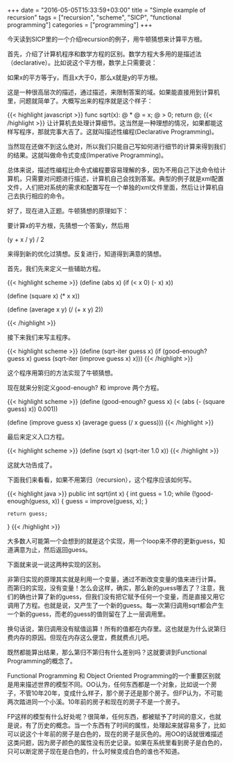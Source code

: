 +++
date = "2016-05-05T15:33:59+03:00"
title = "Simple example of recursion"
tags = ["recursion", "scheme", "SICP", "functional programming"]
categories = ["programming"]
+++

今天读到SICP里的一个介绍recursion的例子，用牛顿猜想来计算平方根。

首先，介绍了计算机程序和数学方程的区别。数学方程大多用的是描述法（declarative）。比如说这个平方根，数学上只需要说：

如果x的平方等于y，而且x大于0，那么x就是y的平方根。

这是一种很高层次的描述，通过描述，来限制答案的域。如果能直接用到计算机里，问题就简单了。大概写出来的程序就是这个样子：

{{< highlight javascript >}}
func sqrt(x):
 @ * @ = x;
 @ > 0;
 return @;
{{< /highlight >}}
让计算机去处理计算细节。这当然是一种理想的情况，如果都能这样写程序，那就完事大吉了。这就叫描述性编程(Declarative Programming)。

当然现在还做不到这么绝对，所以我们只能自己写如何进行细节的计算来得到我们的结果。这就叫做命令式变成(Imperative Programming)。

总体来说，描述性编程比命令式编程要容易理解的多，因为不用自己下达命令给计算机，只需要对问题进行描述，计算机自己会找到答案。典型的例子就是xml配置文件，人们把对系统的需求和配置写在一个单独的xml文件里面，然后让计算机自己去执行相应的命令。

好了，现在进入正题。牛顿猜想的原理如下：

要计算x的平方根，先猜想一个答案y，然后用


(y + x / y) / 2

来得到新的优化过猜想。反复进行，知道得到满意的猜想。

首先，我们先来定义一些辅助方程。

{{< highlight scheme >}}
(define (abs x)
  (if (< x 0)
      (- x)
      x))

(define (square x)
  (* x x))

(define (average x y)
  (/ (+ x y) 2))

{{< /highlight >}}

接下来我们来写主程序。

{{< highlight scheme >}}
(define (sqrt-iter guess x)
  (if (good-enough? guess x)
      guess
      (sqrt-iter (improve guess x) x)))
{{< /highlight >}}
	  
这个程序用第归的方法实现了牛顿猜想。

现在就来分别定义good-enough? 和 improve 两个方程。

{{< highlight scheme >}}
(define (good-enough? guess x)
  (< (abs (- (square guess) x)) 0.001))


(define (improve guess x)
  (average guess (/ x guess)))
{{< /highlight >}}

最后来定义入口方程。

{{< highlight scheme >}}
(define (sqrt x)
  (sqrt-iter 1.0 x))
{{< /highlight >}}

这就大功告成了。

下面我们来看看，如果不用第归（recursion），这个程序应该如何写。

{{< highlight java >}}
public int sqrt(int x) {
    int guess = 1.0;
	while (!good-enough(guess, x)) {
	    guess = improve(guess, x);
	}
	
	return guess;
}
{{< /highlight >}}

大多数人可能第一个会想到的就是这个实现，用一个loop来不停的更新guess，知道满意为止，然后返回guess。

下面就来说一说这两种实现的区别。

非第归实现的原理其实就是利用一个变量，通过不断改变变量的值来进行计算。
而第归的实现，没有变量！怎么会这样，确实，那么新的guess哪去了？注意，我们的确也计算了新的guess，但我们没有把它赋予任何一个变量，而是直接又用它调用了方程。也就是说，又产生了一个新的guess。每一次第归调用sqrt都会产生一个新的guess，而老的guess的值则留在了上一层调用里。

换句话说，第归调用没有赋值运算！所有的值都在内存里。这也就是为什么说第归费内存的原因。但现在内存这么便宜，费就费点儿吧。

既然都能算出结果，那么第归不第归有什么差别吗？这就要讲到Functional Programming的概念了。

Functional Programming 和 Object Oriented Programming的一个重要区别就是用来描述世界的模型不同。OO认为，任何东西都是一个对象，比如说一个房子，不管10年20年，变成什么样子，那个房子还是那个房子。但FP认为，不可能两次踏进同一个小溪。10年前的房子和现在的房子不是一个房子。

FP这样的模型有什么好处呢？很简单，任何东西，都被赋予了时间的意义，也就是说，有了历史的概念。当一个东西有了时间的属性，处理起来就容易多了，比如可以说这个十年前的房子是白色的，现在的房子是灰色的。用OO的话就很难描述这类问题，因为房子颜色的属性没有历史记录。如果在系统里看到房子是白色的，只可以断定房子现在是白色的，什么时候变成白色的谁也不知道。

